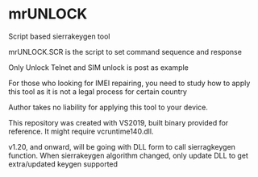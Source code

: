 # mrUNLOCK
Script based sierrakeygen tool

mrUNLOCK.SCR is the script to set command sequence and response

Only Unlock Telnet and SIM unlock is post as example

For those who looking for IMEI repairing, you need to study how to apply this tool as it is not a legal process for certain country

Author takes no liability for applying this tool to your device.

This repository was created with VS2019, built binary provided for reference. It might require vcruntime140.dll.

v1.20, and onward, will be going with DLL form to call sierragkeygen function. When sierrakeygen algorithm changed, only update DLL to get extra/updated keygen supported
